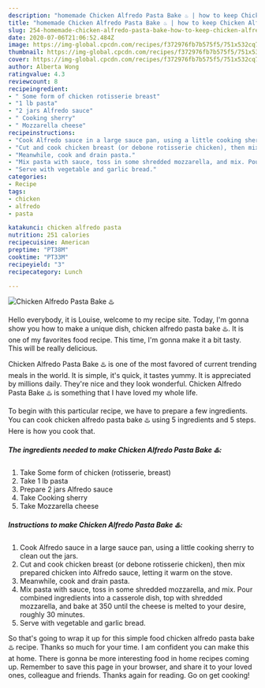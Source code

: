 ```yaml
---
description: "homemade Chicken Alfredo Pasta Bake ♨️ | how to keep Chicken Alfredo Pasta Bake ♨️"
title: "homemade Chicken Alfredo Pasta Bake ♨️ | how to keep Chicken Alfredo Pasta Bake ♨️"
slug: 254-homemade-chicken-alfredo-pasta-bake-how-to-keep-chicken-alfredo-pasta-bake
date: 2020-07-06T21:06:52.484Z
image: https://img-global.cpcdn.com/recipes/f372976fb7b575f5/751x532cq70/chicken-alfredo-pasta-bake-♨️-recipe-main-photo.jpg
thumbnail: https://img-global.cpcdn.com/recipes/f372976fb7b575f5/751x532cq70/chicken-alfredo-pasta-bake-♨️-recipe-main-photo.jpg
cover: https://img-global.cpcdn.com/recipes/f372976fb7b575f5/751x532cq70/chicken-alfredo-pasta-bake-♨️-recipe-main-photo.jpg
author: Alberta Wong
ratingvalue: 4.3
reviewcount: 8
recipeingredient:
- " Some form of chicken rotisserie breast"
- "1 lb pasta"
- "2 jars Alfredo sauce"
- " Cooking sherry"
- " Mozzarella cheese"
recipeinstructions:
- "Cook Alfredo sauce in a large sauce pan, using a little cooking sherry to clean out the jars."
- "Cut and cook chicken breast (or debone rotisserie chicken), then mix prepared chicken into Alfredo sauce, letting it warm on the stove."
- "Meanwhile, cook and drain pasta."
- "Mix pasta with sauce, toss in some shredded mozzarella, and mix. Pour combined ingredients into a casserole dish, top with shredded mozzarella, and bake at 350 until the cheese is melted to your desire, roughly 30 minutes."
- "Serve with vegetable and garlic bread."
categories:
- Recipe
tags:
- chicken
- alfredo
- pasta

katakunci: chicken alfredo pasta 
nutrition: 251 calories
recipecuisine: American
preptime: "PT38M"
cooktime: "PT33M"
recipeyield: "3"
recipecategory: Lunch

---
```



![Chicken Alfredo Pasta Bake ♨️](https://img-global.cpcdn.com/recipes/f372976fb7b575f5/751x532cq70/chicken-alfredo-pasta-bake-♨️-recipe-main-photo.jpg)

Hello everybody, it is Louise, welcome to my recipe site. Today, I'm gonna show you how to make a unique dish, chicken alfredo pasta bake ♨️. It is one of my favorites food recipe. This time, I'm gonna make it a bit tasty. This will be really delicious.

Chicken Alfredo Pasta Bake ♨️ is one of the most favored of current trending meals in the world. It is simple, it's quick, it tastes yummy. It is appreciated by millions daily. They're nice and they look wonderful. Chicken Alfredo Pasta Bake ♨️ is something that I have loved my whole life.




To begin with this particular recipe, we have to prepare a few ingredients. You can cook chicken alfredo pasta bake ♨️ using 5 ingredients and 5 steps. Here is how you cook that.

<!--inarticleads1-->

##### The ingredients needed to make Chicken Alfredo Pasta Bake ♨️:

1. Take  Some form of chicken (rotisserie, breast)
1. Take 1 lb pasta
1. Prepare 2 jars Alfredo sauce
1. Take  Cooking sherry
1. Take  Mozzarella cheese




<!--inarticleads2-->

##### Instructions to make Chicken Alfredo Pasta Bake ♨️:

1. Cook Alfredo sauce in a large sauce pan, using a little cooking sherry to clean out the jars.
1. Cut and cook chicken breast (or debone rotisserie chicken), then mix prepared chicken into Alfredo sauce, letting it warm on the stove.
1. Meanwhile, cook and drain pasta.
1. Mix pasta with sauce, toss in some shredded mozzarella, and mix. Pour combined ingredients into a casserole dish, top with shredded mozzarella, and bake at 350 until the cheese is melted to your desire, roughly 30 minutes.
1. Serve with vegetable and garlic bread.




So that's going to wrap it up for this simple food chicken alfredo pasta bake ♨️ recipe. Thanks so much for your time. I am confident you can make this at home. There is gonna be more interesting food in home recipes coming up. Remember to save this page in your browser, and share it to your loved ones, colleague and friends. Thanks again for reading. Go on get cooking!
